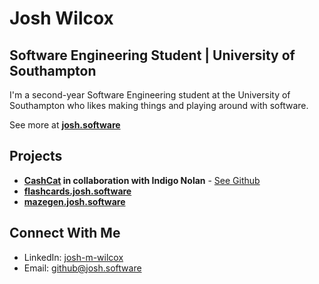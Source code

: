 # Josh Wilcox

## Software Engineering Student | University of Southampton

I'm a second-year Software Engineering student at the University of Southampton who likes making things and playing around with software.

See more at **[josh.software](https://josh.software)**

## Projects
- **[CashCat](https://cashcat.app) in collaboration with Indigo Nolan** - [See Github](https://github.com/lemonaise-dev/cashcat)
- **[flashcards.josh.software](https://flashcards.josh.software)**
- **[mazegen.josh.software](https://flashcards.josh.software)**

## Connect With Me

- LinkedIn: [josh-m-wilcox](https://www.linkedin.com/in/josh-wilcox-swe/)
- Email: github@josh.software
